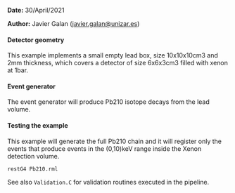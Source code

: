 **Date:** 30/April/2021

**Author:** Javier Galan (javier.galan@unizar.es)


#### Detector geometry

This example implements a small empty lead box, size 10x10x10cm3 and 2mm thickness, which covers a detector of size 6x6x3cm3 filled with xenon at 1bar.

#### Event generator
The event generator will produce Pb210 isotope decays from the lead volume.

#### Testing the example
This example will generate the full Pb210 chain and it will register only the events that produce events in the (0,10)keV range inside the Xenon detection volume.

```
restG4 Pb210.rml
```

See also `Validation.C` for validation routines executed in the pipeline.

